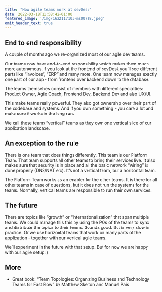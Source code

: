 ```yaml
---
title: "How agile teams work at sevDesk"
date: 2022-03-18T11:58:42+01:00
featured_image: '/img/1622117103-ms00788.jpeg'
omit_header_text: true
---
```


## End to end responsibility

A couple of months ago we re-organized most of our agile dev teams.

Our teams now have end-to-end responsibility which makes them much more autonomous. If you look at the frontend of sevDesk you’ll see different parts like “Invoices”, “ERP” and many more. One team now manages exactly one part of our app - from frontend over backend down to the database.

The teams themselves consist of members with different specialities: Product Owner, Agile Coach, Frontend Dev, Backend Dev and also UX/UI.

This make teams really powerful. They also got ownership over their part of the codebase and systems. And if you own something - you care a lot and make sure it works in the long run.

We call these teams “vertical” teams as they own one vertical slice of our application landscape.

## An exception to the rule

There is one team that does things differently. This team is our Platform Team. That team supports all other teams to bring their services live. It also makes sure that security is in place and all the basic network “wiring” is done properly (DNS/NAT etc). It’s not a vertical team, but a horizontal team.

The Platform Team works as an enabler for the other teams. It is there for all other teams in case of questions, but it does not run the systems for the teams. Normally, vertical teams are responsible to run their own services.

## The future

There are topics like “growth” or “internationalization” that span multiple teams. We could manage this this by using the POs of the teams to sync and distribute the topics to their teams. Sounds good. But is very slow in practice. Or we use horizontal teams that work on many parts of the application - together with our vertical agile teams.

We’ll experiment in the future with that setup. But for now we are happy with our agile setup :)


## More

 * Great book: “Team Topologies: Organizing Business and Technology Teams for Fast Flow” by Matthew Skelton and Manuel Pais